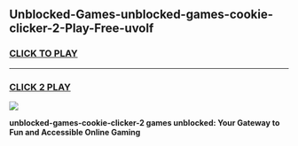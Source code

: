 
## Unblocked-Games-unblocked-games-cookie-clicker-2-Play-Free-uvolf
<h3>
<a href="https://premium76.site?title=unblocked-games-cookie-clicker-2&ref=18A1">CLICK TO PLAY</a></h3>
<hr>

<h3>
<a href="https://premium76.site?title=unblocked-games-cookie-clicker-2&ref=18A1">CLICK 2 PLAY</a>
  
</h3>

<a href="https://premium76.site?title=unblocked-games-cookie-clicker-2&ref=18A1"><img src="https://clearcache.store/games.png"></a>


**unblocked-games-cookie-clicker-2 games unblocked: Your Gateway to Fun and Accessible Online Gaming**
